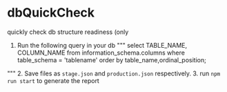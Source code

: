 # dbQuickCheck
quickly check db structure readiness (only 

1. Run the following query in your db
"""
select TABLE_NAME, COLUMN_NAME from information_schema.columns
where table_schema = 'tablename'
order by table_name,ordinal_position;

"""
2. Save files as `stage.json` and `production.json` respectively.
3. run `npm run start` to generate the report